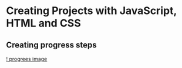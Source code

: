 # Creating Projects with JavaScript, HTML and CSS

## Creating progress steps
[! progrees image](images/steps-image.png)